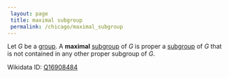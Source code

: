 ```yaml
---
 layout: page
 title: maximal subgroup
 permalink: /chicago/maximal_subgroup
---
```

Let $G$ be a [group](https://mathgloss.github.io/MathGloss/group). A **maximal** [subgroup](https://mathgloss.github.io/MathGloss/subgroup) of $G$ is proper a [subgroup](https://mathgloss.github.io/MathGloss/subgroup) of $G$ that is not contained in any other proper subgroup of $G$. 

Wikidata ID: [Q16908484](https://www.wikidata.org/wiki/Q16908484)
